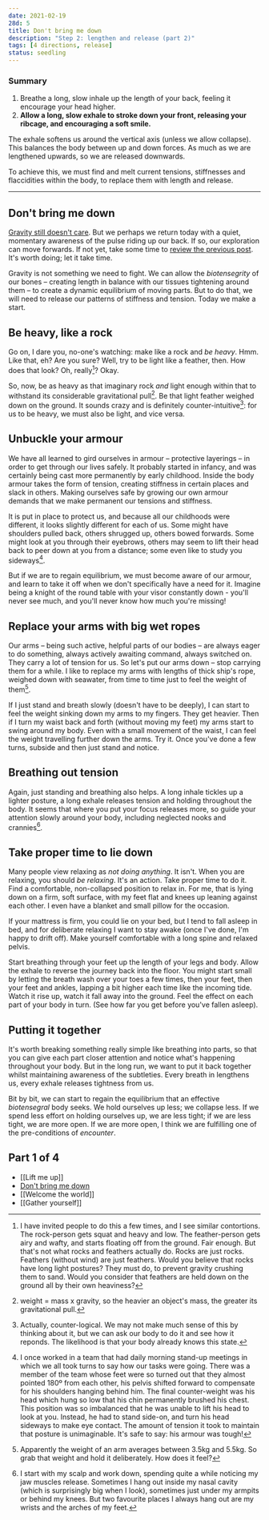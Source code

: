 ```yaml
---
date: 2021-02-19
28d: 5
title: Don't bring me down
description: "Step 2: lengthen and release (part 2)"
tags: [4 directions, release]
status: seedling
---
```


### Summary

1. Breathe a long, slow inhale up the length of your back, feeling it encourage your head higher.
2. **Allow a long, slow exhale to stroke down your front, releasing your ribcage, and encouraging a soft smile.**

The exhale softens us around the vertical axis (unless we allow collapse). This balances the body between up and down forces. As much as we are lengthened upwards, so we are released downwards.

To achieve this, we must find and melt current tensions, stiffnesses and flaccidities within the body, to replace them with length and release.

---

## Don't bring me down

[Gravity still doesn't care](/lift-me-up/). But we perhaps we return today with a quiet, momentary awareness of the pulse riding up our back. If so, our exploration can move forwards. If not yet, take some time to [review the previous post](/lift-me-up/). It's worth doing; let it take time.

Gravity is not something we need to fight. We can allow the _biotensegrity_ of our bones – creating length in balance with our tissues tightening around them – to create a dynamic equilibrium of moving parts. But to do that, we will need to release our patterns of stiffness and tension. Today we make a start.

## Be heavy, like a rock

Go on, I dare you, no-one's watching: make like a rock and _be heavy_. Hmm. Like that, eh? Are you sure? Well, try to be light like a feather, then. How does that look? Oh, really[^fn-rock]? Okay.

[^fn-rock]: I have invited people to do this a few times, and I see similar contortions. The rock-person gets squat and heavy and low. The feather-person gets airy and wafty, and starts floating off from the ground. Fair enough. But that's not what rocks and feathers actually do. Rocks are just rocks. Feathers (without wind) are just feathers. Would you believe that rocks have long light postures? They must do, to prevent gravity crushing them to sand. Would you consider that feathers are held down on the ground all by their own heaviness?

So, now, be as heavy as that imaginary rock _and_ light enough within that to withstand its considerable gravitational pull[^fn-weight]. Be that light feather weighed down on the ground. It sounds crazy and is definitely counter-intuitive[^fn-counter]: for us to be heavy, we must also be light, and vice versa.

[^fn-weight]: weight = mass x gravity, so the heavier an object's mass, the greater its gravitational pull.
[^fn-counter]: Actually, counter-logical. We may not make much sense of this by thinking about it, but we can ask our body to do it and see how it reponds. The likelihood is that your body already knows this state.

## Unbuckle your armour

We have all learned to gird ourselves in armour – protective layerings – in order to get through our lives safely. It probably started in infancy, and was certainly being cast more permanently by early childhood. Inside the body armour takes the form of tension, creating stiffness in certain places and slack in others. Making ourselves safe by growing our own armour demands that we make permanent our tensions and stiffness.

It is put in place to protect us, and because all our childhoods were different, it looks slightly different for each of us. Some might have shoulders pulled back, others shrugged up, others bowed forwards. Some might look at you through their eyebrows, others may seem to lift their head back to peer down at you from a distance; some even like to study you sideways[^fn-youview-chap].

[^fn-youview-chap]: I once worked in a team that had daily morning stand-up meetings in which we all took turns to say how our tasks were going. There was a member of the team whose feet were so turned out that they almost pointed 180º from each other, his pelvis shifted forward to compensate for his shoulders hanging behind him. The final counter-weight was his head which hung so low that his chin permanently brushed his chest. This position was so imbalanced that he was unable to lift his head to look at you. Instead, he had to stand side-on, and turn his head sideways to make eye contact. The amount of tension it took to maintain that posture is unimaginable. It's safe to say: his armour was tough!

But if we are to regain equilibrium, we must become aware of our armour, and learn to take it off when we don't specifically have a need for it. Imagine being a knight of the round table with your visor constantly down - you'll never see much, and you'll never know how much you're missing!

## Replace your arms with big wet ropes

Our arms – being such active, helpful parts of our bodies – are always eager to do something, always actively awaiting command, always switched on. They carry a lot of tension for us. So let's put our arms down – stop carrying them for a while. I like to replace my arms with lengths of thick ship's rope, weighed down with seawater, from time to time just to feel the weight of them[^fn-arm].

[^fn-arm]: Apparently the weight of an arm averages between 3.5kg and 5.5kg. So grab that weight and hold it deliberately. How does it feel?

If I just stand and breath slowly (doesn't have to be deeply), I can start to feel the weight sinking down my arms to my fingers. They get heavier. Then if I turn my waist back and forth (without moving my feet) my arms start to swing around my body. Even with a small movement of the waist, I can feel the weight travelling further down the arms. Try it. Once you've done a few turns, subside and then just stand and notice.

## Breathing out tension

Again, just standing and breathing also helps. A long inhale tickles up a lighter posture, a long exhale releases tension and holding throughout the body. It seems that where you put your focus releases more, so guide your attention slowly around your body, including neglected nooks and crannies[^fn-crannies].

[^fn-crannies]: I start with my scalp and work down, spending quite a while noticing my jaw muscles release. Sometimes I hang out inside my nasal cavity (which is surprisingly big when I look), sometimes just under my armpits or behind my knees. But two favourite places I always hang out are my wrists and the arches of my feet.

## Take proper time to lie down

Many people view relaxing as _not doing anything_. It isn't. When you are relaxing, you should _be relaxing_. It's an action. Take proper time to do it. Find a comfortable, non-collapsed position to relax in. For me, that is lying down on a firm, soft surface, with my feet flat and knees up leaning against each other. I even have a blanket and small pillow for the occasion.

If your mattress is firm, you could lie on your bed, but I tend to fall asleep in bed, and for deliberate relaxing I want to stay awake (once I've done, I'm happy to drift off). Make yourself comfortable with a long spine and relaxed pelvis.

Start breathing through your feet up the length of your legs and body. Allow the exhale to reverse the journey back into the floor. You might start small by letting the breath wash over your toes a few times, then your feet, then your feet and ankles, lapping a bit higher each time like the incoming tide. Watch it rise up, watch it fall away into the ground. Feel the effect on each part of your body in turn. (See how far you get before you've fallen asleep).

## Putting it together

It's worth breaking something really simple like breathing into parts, so that you can give each part closer attention and notice what's happening throughout your body. But in the long run, we want to put it back together whilst maintaining awareness of the subtleties. Every breath in lengthens us, every exhale releases tightness from us.

Bit by bit, we can start to regain the equilibrium that an effective _biotensegral_ body seeks. We hold ourselves up less; we collapse less. If we spend less effort on holding ourselves up, we are less tight; if we are less tight, we are more open. If we are more open, I think we are fulfilling one of the pre-conditions of _encounter_.

## Part 1 of 4
- [[Lift me up]]
- [Don't bring me down](/dont-bring-me-down/)
- [[Welcome the world]]
- [[Gather yourself]]